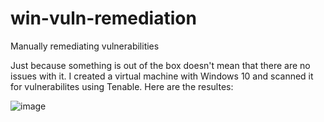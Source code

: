 # win-vuln-remediation
Manually remediating vulnerabilities 

Just because something is out of the box doesn't mean that there are no issues with it. I created a virtual machine with Windows 10 and scanned it for vulnerabilites using Tenable. Here are the resultes:

![image](https://github.com/user-attachments/assets/f559ad34-9da4-42b6-a854-bdbe2bba2d6a)


